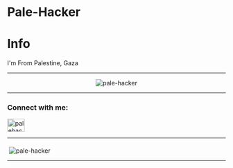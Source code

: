 # Pale-Hacker 

# Info 

I'm From Palestine, Gaza 

-----------------------------------------

<p align="middle"> <img src="https://komarev.com/ghpvc/?username=pale-hacker&label=Profile%20views&color=0e75b6&style=flat" alt="pale-hacker" /> </p>

-----------------------------------------

<h3 align="left">Connect with me:</h3>
<p align="left">
<a href="https://instagram.com/palehacker" target="blank"><img align="center" src="https://cdn.jsdelivr.net/npm/simple-icons@3.0.1/icons/instagram.svg" alt="palehacker" height="30" width="40" /></a>
</p>

-----------------------------------------

<p>&nbsp;<img align="middle" src="https://github-readme-stats.vercel.app/api?username=pale-hacker&show_icons=true&locale=en" alt="pale-hacker" /></p>

-----------------------------------------

